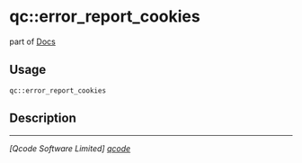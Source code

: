 qc::error_report_cookies
========================

part of [Docs](.)

Usage
-----
`qc::error_report_cookies `

Description
-----------


----------------------------------
*[Qcode Software Limited] [qcode]*

[qcode]: www.qcode.co.uk "Qcode Software"